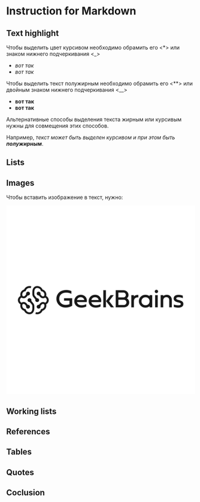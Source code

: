 # Instruction for Markdown

## Text highlight

Чтобы выделить цвет курсивом необходимо обрамить его <*> или знаком нижнего подчеркивания <_>
- _вот так_ 
- *вот так*

Чтобы выделить текст полужирным необходимо обрамить его <**> или двойным знаком нижнего подчеркивания <__>
- __вот так__
- **вот так**

Альтернативные способы выделения текста жирным или курсивым нужны для совмещения этих способов. 

Например, _текст может быть выделен курсивом и при этом быть **полужирным**_.

## Lists

## Images
Чтобы вставить изображение в текст, нужно:

![Hello!](geekbrains.png)

## Working lists

## References

## Tables

## Quotes

## Coclusion 